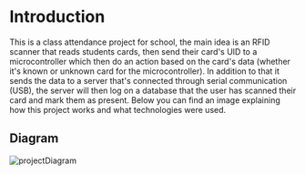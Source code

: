 
# Introduction

This is a class attendance project for school, the main idea is an RFID scanner that reads students cards, then send their card's UID to a microcontroller which then do an action based on the card's data (whether it's known or unknown card for the microcontroller).
In addition to that it sends the data to a server that's connected through serial communication (USB), the server will then log on a database that the user has scanned their card and mark them as present. Below you can find an image explaining how this project works and what technologies were used.

## Diagram

![projectDiagram](https://raw.githubusercontent.com/ylm-py/Arduino-sproject/master/ProjectRelated/media/projectDiagram.png)

